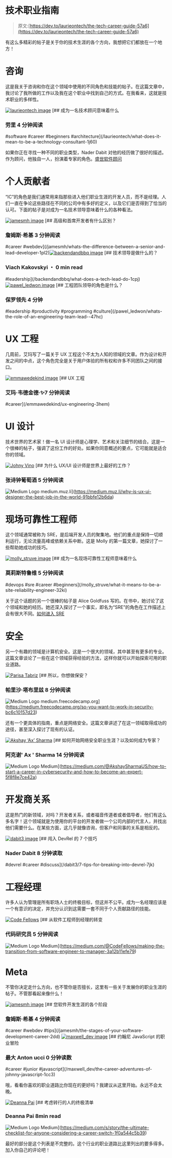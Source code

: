 # 技术职业指南

> 原文:[https://dev.to/laurieontech/the-tech-career-guide-57a6](https://dev.to/laurieontech/the-tech-career-guide-57a6)

有这么多精彩的帖子是关于你的技术生涯的各个方向，我想把它们都放在一个地方！

# [](#consulting)咨询

这是我关于咨询和你在这个领域中使用的不同角色和技能的帖子。在这篇文章中，我讨论了我所做的工作以及我在这个职业中找到自己的方式。在我看来，这就是技术职业的多样性。

[![laurieontech image](../Images/c745854d2e601c97b0216f49a32db948.png)](/laurieontech) [## 成为一名技术顾问意味着什么

### 劳里 4 分钟阅读

#software #career #beginners #architecture](/laurieontech/what-does-it-mean-to-be-a-technology-consultant-1j60)

如果你正在寻找一种不同的职业类型，Nader Dabit 对他的经历做了很好的描述。作为顾问，他独自一人，扮演着专家的角色。[盛世软件顾问](https://hackernoon.com/the-prosperous-software-consultant-5dc8d705c5dd)

# [](#individual-contributor)个人贡献者

“IC”的角色是我们通常用来指那些进入他们职业生涯的开发人员，而不是经理。人们一直在争论这些路径在不同的公司中有多好的定义，以及它们是否得到了恰当的认可。下面的帖子是对成为一名技术领导意味着什么的各种看法。

[![jamesmh image](../Images/d7701c5b4b45801e049dd81be4d89224.png)](/jamesmh) [## 高级和首席开发者有什么区别？

### 詹姆斯·希基 3 分钟阅读

#career #webdev](/jamesmh/whats-the-difference-between-a-senior-and-lead-developer-1pl2)[![backendandbbq image](../Images/d9ed469ab4c94e9874b76c487fc292d5.png)](/backendandbbq) [## 技术领导是做什么的？

### Viach Kakovskyi ・ 0 min read

#leadership](/backendandbbq/what-does-a-tech-lead-do-1cpj)[![pawel_ledwon image](../Images/7d061467e59251b7f8c047f821c7b4cc.png)](/pawel_ledwon) [## 工程团队领导的角色是什么？

### 保罗领先 4 分钟

#leadership #productivity #programming #culture](/pawel_ledwon/whats-the-role-of-an-engineering-team-lead--47hc)

# [](#ux-engineering)UX 工程

几周前，艾玛写了一篇关于 UX 工程这个不太为人知的领域的文章。作为设计和开发之间的中点，这个角色完全是关于用户体验的所有权和许多不同团队之间的接口。

[![emmawedekind image](../Images/a063ccf7982f7c1bc8c9c2c2e335632f.png)](/emmawedekind) [## UX 工程

### 艾玛·韦德金德·✨7 分钟阅读

#career](/emmawedekind/ux-engineering-3hem)

# [](#ui-design)UI 设计

技术世界的艺术家！做一名 UI 设计师是心理学、艺术和关注细节的结合。这是一个很棒的帖子，强调了这份工作的好处。如果你同意概述的要点，它可能就是适合你的领域。

[![Johny Vino](../Images/1947da565a8aeec27e03af28a1b52c96.png)](https://medium.muz.li/why-is-ux-ui-designer-the-best-job-in-the-world-91bbfe12b6da) [## 为什么 UX/UI 设计师是世界上最好的工作？

### 张诗钟葡萄酒 5 分钟阅读

![Medium Logo](../Images/c01dc7f5c7558cbe9362be9fff1df297.png) medium.muz.li](https://medium.muz.li/why-is-ux-ui-designer-the-best-job-in-the-world-91bbfe12b6da)

# [](#site-reliability-engineer)现场可靠性工程师

这个领域通常被称为 SRE，是后端开发人员的聚集地。他们的重点是保持一切顺利运行，无论流量高峰或依赖关系中断。这是 Molly 的第一篇文章，她探讨了一些帮助她成功的技巧。

[![molly_struve image](../Images/33251aa3bad697ce04343e052c6ae2a2.png)](/molly_struve) [## 成为一名现场可靠性工程师意味着什么

### 莫莉斯特鲁维 5 分钟阅读

#devops #sre #career #beginners](/molly_struve/what-it-means-to-be-a-site-reliability-engineer-32ki)

关于这个话题的另一个很棒的帖子是 Alice Goldfuss 写的。在书中，她讨论了这个领域和她的经历。她还深入探讨了一个事实，即名为“SRE”的角色在工作描述上会有很大不同。[如何进入 SRE](https://blog.alicegoldfuss.com/how-to-get-into-sre/)

# [](#security)安全

另一个有趣的领域是计算机安全。这是一个很大的领域，其中甚至有更多的专业。这篇文章谈论了一些在这个领域获得经验的方法，这样你就可以开始探索可用的职业道路。

[![Parisa Tabriz](../Images/62c0a384886b739955f415994579bf69.png)](https://medium.freecodecamp.org/so-you-want-to-work-in-security-bc6c10157d23) [## 所以，你想做保安？

### 帕里沙·塔布里兹 8 分钟阅读

![Medium Logo](../Images/c01dc7f5c7558cbe9362be9fff1df297.png) medium.freecodecamp.org](https://medium.freecodecamp.org/so-you-want-to-work-in-security-bc6c10157d23)

还有一个更具体的指南，重点是网络安全。这篇文章讲述了在这一领域取得成功的途径，甚至深入探讨了现有的认证。

[![Akshay ‘Ax’ Sharma](../Images/ebcd5d778350510eb0b98d085f24ac6f.png)](https://medium.com/@AkshaySharmaUS/how-to-start-a-career-in-cybersecurity-and-how-to-become-an-expert-5f8f8e7ce42a) [## 如何开始网络安全职业生涯？以及如何成为专家？

### 阿克谢' Ax ' Sharma 14 分钟阅读

![Medium Logo](../Images/c01dc7f5c7558cbe9362be9fff1df297.png) Medium](https://medium.com/@AkshaySharmaUS/how-to-start-a-career-in-cybersecurity-and-how-to-become-an-expert-5f8f8e7ce42a)

# [](#developer-relations)开发商关系

这是热门的新领域，对吗？开发者关系，或者福音传道者或者倡导者，他们有这么多名字！这个领域就是为使用你的平台的开发者做一个公司内部的代言人，并找出他们需要什么。在某些方面，这几乎就像咨询，但客户和同事的关系是相反的。

[![dabit3 image](../Images/d9a0f1fbddb4c968e78e14ac28808c37.png)](/dabit3) [## 闯入 DevRel 的 7 个技巧

### Nader Dabit 8 分钟读取

#devrel #career #discuss](/dabit3/7-tips-for-breaking-into-devrel-7jk)

# [](#engineering-manager)工程经理

许多人认为管理是所有职场人士的终极目标，但这并不公平。成为一名经理应该是一个有意识的决定，并充分认识到这需要一套不同于个人贡献路径的技能。

[![Code Fellows](../Images/cb7bc56e67175bac99d67eebb811b95b.png)](https://medium.com/@CodeFellows/making-the-transition-from-software-engineer-to-manager-3a12b11efe79) [## 从软件工程师到经理的转变

### 代码研究员 5 分钟阅读

![Medium Logo](../Images/c01dc7f5c7558cbe9362be9fff1df297.png) Medium](https://medium.com/@CodeFellows/making-the-transition-from-software-engineer-to-manager-3a12b11efe79)

# [](#meta)Meta

不管你决定走什么方向，也不管你是否擅长，这里有一些关于发展你的职业生涯的帖子。不管那看起来像什么！

[![jamesmh image](../Images/d7701c5b4b45801e049dd81be4d89224.png)](/jamesmh) [## 您软件开发生涯的各个阶段

### 詹姆斯·希基 4 分钟阅读

#career #webdev #tips](/jamesmh/the-stages-of-your-software-development-career-2dd)
[![maxwell_dev image](../Images/3f2b4efb1d93bdb908d851514ccaa71a.png)](/maxwell_dev) [## 约翰尼 JavaScript 的职业冒险

### 最大 Anton ucci 0 分钟读数

#career #junior #javascript](/maxwell_dev/the-career-adventures-of-johnny-javascript-1cc3)

哦，看看你喜欢的职业道路比你现在的更好吗？我建议从这里开始。永远不会太晚。

[![Deanna Pai](../Images/2c247e6fbc413ed7a8b3f5837ebfe89e.png)](https://medium.com/s/story/the-ultimate-checklist-for-anyone-considering-a-career-switch-1f0a544c5b39) [## 考虑转行的人的终极清单

### Deanna Pai 8min read

![Medium Logo](../Images/c01dc7f5c7558cbe9362be9fff1df297.png) Medium](https://medium.com/s/story/the-ultimate-checklist-for-anyone-considering-a-career-switch-1f0a544c5b39)

最好的部分是这个列表是不完整的。这个行业的职业道路比这里列出的要多得多。加入你自己的评论吧！
